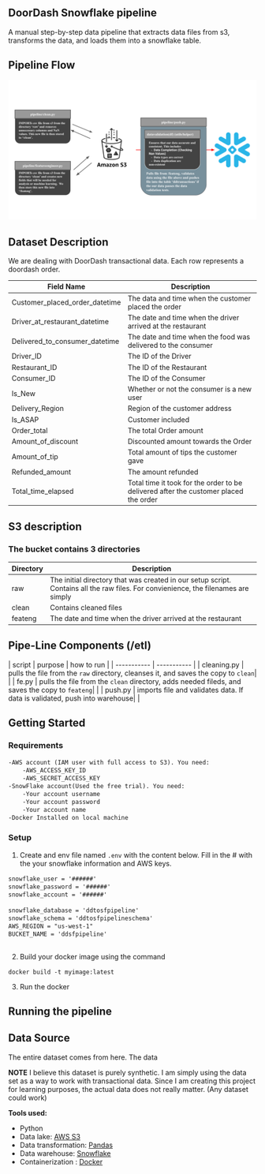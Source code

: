 ## DoorDash Snowflake pipeline

A manual step-by-step data pipeline that extracts data files from s3, transforms the data, and loads them into a snowflake table. 



## Pipeline Flow
![alt text](pipepic.svg)





## Dataset Description

We are dealing with DoorDash transactional data. Each row represents a doordash order.


| Field Name      | Description |
| ----------- | ----------- |
| Customer_placed_order_datetime      | The data and time when the customer placed the order |
| Driver_at_restaurant_datetime  | The date and time when the driver arrived at the restaurant|
| Delivered_to_consumer_datetime   | The date and time when the food was delivered to the consumer    |
| Driver_ID   | The ID of the Driver      |
| Restaurant_ID  | The ID of the Restaurant      |
| Consumer_ID  | The ID of the Consumer    |
| Is_New  |  Whether or not the consumer is a new user |
| Delivery_Region  | Region of the customer address |
| Is_ASAP | Customer included|
| Order_total | The total Order amount  |
| Amount_of_discount | Discounted amount towards the Order | 
| Amount_of_tip| Total amount of tips the customer gave|
| Refunded_amount | The amount refunded  | 
| Total_time_elapsed | Total time it took for the order to be delivered after the customer placed the order | 



## S3 description

### The bucket contains 3 directories

| Directory    | Description |
| ----------- | ----------- |
| raw    | The initial directory that was created in our setup script. Contains all the raw files. For convienience, the filenames are simply  |
| clean | Contains cleaned files |
| feateng | The date and time when the driver arrived at the restaurant|




## Pipe-Line Components (/etl)

| script   | purpose | how to run |
| ----------- | ----------- |
| cleaning.py   <filename>   | pulls the file from the `raw` directory, cleanses it, and saves the copy to `clean`| |
| fe.py <filename>| pulls the file from the `clean` directory, adds needed fileds, and saves the copy to `feateng`| |
| push.py  <filename> | imports file and validates data. If data is validated, push into warehouse| |


## Getting Started

### Requirements
    -AWS account (IAM user with full access to S3). You need:
        -AWS_ACCESS_KEY_ID
        -AWS_SECRET_ACCESS_KEY
    -SnowFlake account(Used the free trial). You need:
        -Your account username
        -Your account password
        -Your account name
    -Docker Installed on local machine
### Setup

1. Create and env file named `.env` with the content below. Fill in the # with the your snowflake information and AWS keys.

```
snowflake_user = '######'
snowflake_password = '######'
snowflake_account = '######'

snowflake_database = 'ddtosfpipeline' 
snowflake_schema = 'ddtosfpipelineschema' 
AWS_REGION = "us-west-1" 
BUCKET_NAME = 'ddsfpipeline' 


```

2. Build your docker image using the command

```
docker build -t myimage:latest 
```

3. Run the docker 





## Running the pipeline 


## Data Source


The entire dataset comes from <a ahref = "">here.</a> The data 

<b>NOTE</b> I believe this dataset is purely synthetic. I am simply using the data set as a way to work with transactional data. Since I am creating this project for learning purposes, the actual data does not really matter. (Any dataset could work)



<b> Tools used:</b>
- Python
- Data lake: [AWS S3](https://aws.amazon.com/s3/)
- Data transformation: [Pandas](https://www.getdbt.com/)
- Data warehouse: [Snowflake](https://cloud.google.com/bigquery)
- Containerization : [Docker](https://www.docker.com/)
<b>




